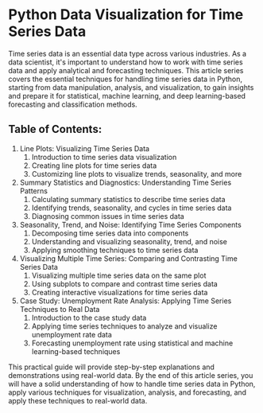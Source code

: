 ﻿# <a name="_2ux8szv91950"></a>**Python Data Visualization for Time Series Data**
Time series data is an essential data type across various industries. As a data scientist, it's important to understand how to work with time series data and apply analytical and forecasting techniques. This article series covers the essential techniques for handling time series data in Python, starting from data manipulation, analysis, and visualization, to gain insights and prepare it for statistical, machine learning, and deep learning-based forecasting and classification methods.
## <a name="_7cwj62sdljt7"></a>**Table of Contents:**
1. Line Plots: Visualizing Time Series Data
   1. Introduction to time series data visualization
   1. Creating line plots for time series data
   1. Customizing line plots to visualize trends, seasonality, and more
1. Summary Statistics and Diagnostics: Understanding Time Series Patterns
   1. Calculating summary statistics to describe time series data
   1. Identifying trends, seasonality, and cycles in time series data
   1. Diagnosing common issues in time series data
1. Seasonality, Trend, and Noise: Identifying Time Series Components
   1. Decomposing time series data into components
   1. Understanding and visualizing seasonality, trend, and noise
   1. Applying smoothing techniques to time series data
1. Visualizing Multiple Time Series: Comparing and Contrasting Time Series Data
   1. Visualizing multiple time series data on the same plot
   1. Using subplots to compare and contrast time series data
   1. Creating interactive visualizations for time series data
1. Case Study: Unemployment Rate Analysis: Applying Time Series Techniques to Real Data
   1. Introduction to the case study data
   1. Applying time series techniques to analyze and visualize unemployment rate data
   1. Forecasting unemployment rate using statistical and machine learning-based techniques

This practical guide will provide step-by-step explanations and demonstrations using real-world data. By the end of this article series, you will have a solid understanding of how to handle time series data in Python, apply various techniques for visualization, analysis, and forecasting, and apply these techniques to real-world data.

